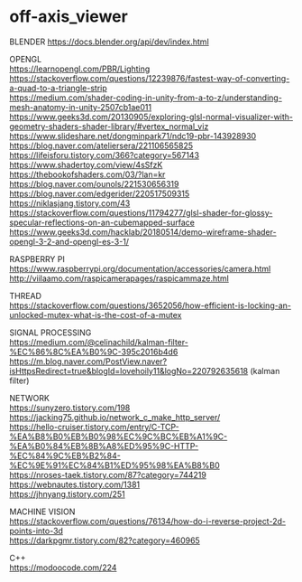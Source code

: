 # off-axis_viewer


BLENDER
https://docs.blender.org/api/dev/index.html  


OPENGL  
https://learnopengl.com/PBR/Lighting  
https://stackoverflow.com/questions/12239876/fastest-way-of-converting-a-quad-to-a-triangle-strip  
https://medium.com/shader-coding-in-unity-from-a-to-z/understanding-mesh-anatomy-in-unity-2507cb1ae011  
https://www.geeks3d.com/20130905/exploring-glsl-normal-visualizer-with-geometry-shaders-shader-library/#vertex_normal_viz  
https://www.slideshare.net/dongminpark71/ndc19-pbr-143928930  
https://blog.naver.com/ateliersera/221106565825  
https://lifeisforu.tistory.com/366?category=567143  
https://www.shadertoy.com/view/4sSfzK  
https://thebookofshaders.com/03/?lan=kr  
https://blog.naver.com/ounols/221530656319  
https://blog.naver.com/edgerider/220517509315  
https://niklasjang.tistory.com/43  
https://stackoverflow.com/questions/11794277/glsl-shader-for-glossy-specular-reflections-on-an-cubemapped-surface  
https://www.geeks3d.com/hacklab/20180514/demo-wireframe-shader-opengl-3-2-and-opengl-es-3-1/  


RASPBERRY PI  
https://www.raspberrypi.org/documentation/accessories/camera.html  
http://viilaamo.com/raspicamerapages/raspicammaze.html  


THREAD  
https://stackoverflow.com/questions/3652056/how-efficient-is-locking-an-unlocked-mutex-what-is-the-cost-of-a-mutex  


SIGNAL PROCESSING  
https://medium.com/@celinachild/kalman-filter-%EC%86%8C%EA%B0%9C-395c2016b4d6  
https://m.blog.naver.com/PostView.naver?isHttpsRedirect=true&blogId=lovehoily11&logNo=220792635618  (kalman filter)  


NETWORK  
https://sunyzero.tistory.com/198  
https://jacking75.github.io/network_c_make_http_server/  
https://hello-cruiser.tistory.com/entry/C-TCP-%EA%B8%B0%EB%B0%98%EC%9C%BC%EB%A1%9C-%EA%B0%84%EB%8B%A8%ED%95%9C-HTTP-%EC%84%9C%EB%B2%84-%EC%9E%91%EC%84%B1%ED%95%98%EA%B8%B0  
https://nroses-taek.tistory.com/87?category=744219  
https://webnautes.tistory.com/1381  
https://jhnyang.tistory.com/251  


MACHINE VISION  
https://stackoverflow.com/questions/76134/how-do-i-reverse-project-2d-points-into-3d  
https://darkpgmr.tistory.com/82?category=460965  


C++  
https://modoocode.com/224  
